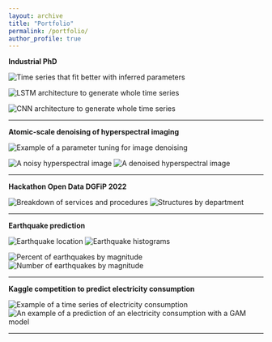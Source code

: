 ```yaml
---
layout: archive
title: "Portfolio"
permalink: /portfolio/
author_profile: true
---
```


**Industrial PhD**

![Time series that fit better with inferred parameters](../images/inference-justification.png)

![LSTM architecture to generate whole time series](../images/multilstm_archi.png)

![CNN architecture to generate whole time series](../images/cnn_archi.png)

***

**Atomic-scale denoising of hyperspectral imaging**

<img 
  src="../images/exemple_debruitage.png" 
  alt="Example of a parameter tuning for image denoising"
  title="Example of a parameter tuning for image denoising"/>

<img 
  src="../images/image_bruitee.PNG" 
  alt="A noisy hyperspectral image"
  title="A noisy hyperspectral image"/>
<img 
  src="../images/image_debruitee.PNG" 
  alt="A denoised hyperspectral image"
  title="A denoised hyperspectral image"/>

***

**Hackathon Open Data DGFiP 2022**

<img 
  src="../images/repartition.png" 
  alt="Breakdown of services and procedures"
  title="Breakdown of services and procedures"/>
<img 
  src="../images/par_departement.png" 
  alt="Structures by department"
  title="Structures by department"/>

***

**Earthquake prediction**

<img 
  src="../images/position_seismes.png" 
  alt="Earthquake location"
  title="Earthquake location"/>
<img 
  src="../images/histogrammes.png" 
  alt="Earthquake histograms"
  title="Earthquake histograms"/>

<img 
  src="../images/seismes_par_tranche_magn_p.png" 
  alt="Percent of earthquakes by magnitude"
  title="Percent of earthquakes by magnitude"/>
<img 
  src="../images/seismes_par_tranche_magn.png" 
  alt="Number of earthquakes by magnitude"
  title="Number of earthquakes by magnitude"/>

***

**Kaggle competition to predict electricity consumption**

<img 
  src="../images/x22.png" 
  alt="Example of a time series of electricity consumption"
  title="Example of a time series of electricity consumption"/>
<img 
  src="../images/x22_gam.png" 
  alt="An example of a prediction of an electricity consumption with a  GAM model"
  title="An example of a prediction of an electricity consumption with a  GAM model"/>

***
